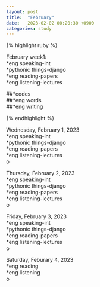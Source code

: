 ```yaml
---
layout: post
title:  "February"
date:   2023-02-02 00:20:30 +0900
categories: study
---
```







{% highlight ruby %}


February week1:  
*eng speaking-int    
*pythonic things-django    
*eng reading-papers   
*eng listening-lectures      

##*codes  
##*eng words  
##*eng writing  



{% endhighlight %}  



Wednesday, February 1, 2023       
*eng speaking-int  
*pythonic things-django    
*eng reading-papers   
*eng listening-lectures      
o  


Thursday, February 2, 2023  
*eng speaking-int    
*pythonic things-django    
*eng reading-papers   
*eng listening-lectures      
o  


Friday, February 3, 2023  
*eng speaking-int    
*pythonic things-django    
*eng reading-papers   
*eng listening-lectures      
o  


Saturday, Feburary 4, 2023  
*eng reading  
*eng listening  
o  




